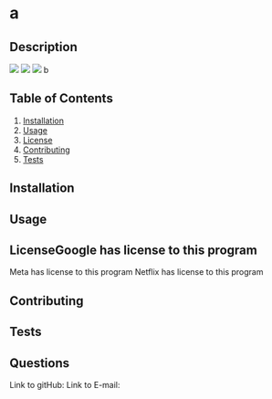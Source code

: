 # a

## Description
 <a src = "" alt="Contributors">
<img src= https://img.shields.io/badge/Google-8A2BE2 /></a>
 <a src = "" alt="Contributors">
<img src= https://img.shields.io/badge/Meta-8A2BE2 /></a>
 <a src = "" alt="Contributors">
<img src= https://img.shields.io/badge/Netflix-8A2BE2 /></a>
b

## Table of Contents
1. [Installation](#installation)
2. [Usage](#usage)
3. [License](#license)
4. [Contributing](#contributing)
5. [Tests](#tests)

## Installation






## Usage




## LicenseGoogle has license to this program
Meta has license to this program
Netflix has license to this program
## Contributing


## Tests

## Questions
Link to gitHub: 
Link to E-mail: 
